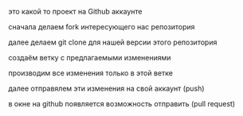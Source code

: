 это какой то проект на Github аккаунте


сначала делаем fork интересующего нас репозитория

далее делаем git clone для нашей версии этого репозитория

создаём ветку с предлагаемыми изменениями

производим все изменения только в этой ветке

далее отправялем эти изменения на свой аккаунт (push)

в окне на github появляется возможность отправить (pull request)
